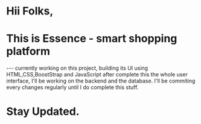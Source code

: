 # Hii Folks, 
# This is Essence - smart shopping platform
--- currently working on this project, building its UI using HTML,CSS,BoostStrap and JavaScript after complete this the whole user interface, I'll be working on the backend and the database.
I'll be commiting every changes regularly until I do complete this stuff.
# Stay Updated.

